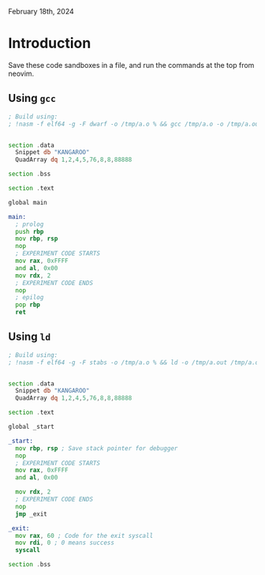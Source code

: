 February 18th, 2024

# Introduction

Save these code sandboxes in a file, and run the commands at the top from
neovim.

## Using `gcc`

```asm
; Build using:
; !nasm -f elf64 -g -F dwarf -o /tmp/a.o % && gcc /tmp/a.o -o /tmp/a.out -no-pie


section .data
  Snippet db "KANGAROO"
  QuadArray dq 1,2,4,5,76,8,8,88888

section .bss

section .text

global main

main:
  ; prolog
  push rbp
  mov rbp, rsp
  nop
  ; EXPERIMENT CODE STARTS
  mov rax, 0xFFFF
  and al, 0x00
  mov rdx, 2
  ; EXPERIMENT CODE ENDS
  nop
  ; epilog
  pop rbp
  ret
```

## Using `ld`

```asm
; Build using:
; !nasm -f elf64 -g -F stabs -o /tmp/a.o % && ld -o /tmp/a.out /tmp/a.o


section .data
  Snippet db "KANGAROO"
  QuadArray dq 1,2,4,5,76,8,8,88888

section .text

global _start

_start:
  mov rbp, rsp ; Save stack pointer for debugger
  nop
  ; EXPERIMENT CODE STARTS
  mov rax, 0xFFFF
  and al, 0x00

  mov rdx, 2
  ; EXPERIMENT CODE ENDS
  nop
  jmp _exit

_exit:
  mov rax, 60 ; Code for the exit syscall
  mov rdi, 0 ; 0 means success
  syscall

section .bss
```
